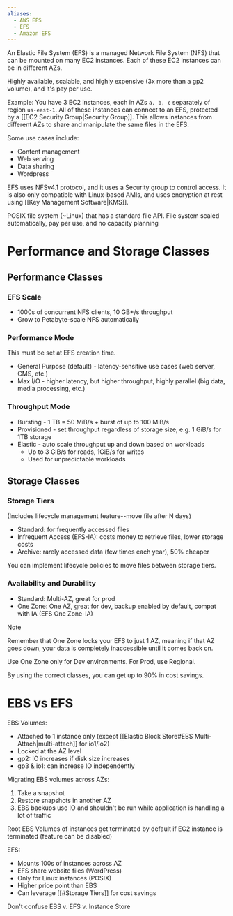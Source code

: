```yaml
---
aliases:
  - AWS EFS
  - EFS
  - Amazon EFS
---
```

An Elastic File System (EFS) is a managed Network File System (NFS) that can be mounted on many EC2 instances. Each of these EC2 instances can be in different AZs.

Highly available, scalable, and highly expensive (3x more than a gp2 volume), and it's pay per use.

Example: You have 3 EC2 instances, each in AZs `a, b, c` separately of region `us-east-1`. All of these instances can connect to an EFS, protected by a [[EC2 Security Group|Security Group]]. This allows instances from different AZs to share and manipulate the same files in the EFS.

Some use cases include:
- Content management
- Web serving
- Data sharing
- Wordpress

EFS uses NFSv4.1 protocol, and it uses a Security group to control access.
It is also only compatible with Linux-based AMIs, and uses encryption at rest using [[Key Management Software|KMS]].

POSIX file system (~Linux) that has a standard file API. 
File system scaled automatically, pay per use, and no capacity planning
# Performance and Storage Classes
## Performance Classes
### EFS Scale
- 1000s of concurrent NFS clients, 10 GB+/s throughput
- Grow to Petabyte-scale NFS automatically
### Performance Mode
This must be set at EFS creation time.
- General Purpose (default) - latency-sensitive use cases (web server, CMS, etc.)
- Max I/O - higher latency, but higher throughput, highly parallel (big data, media processing, etc.)
### Throughput Mode
- Bursting - 1 TB = 50 MiB/s + burst of up to 100 MiB/s
- Provisioned - set throughput regardless of storage size, e.g. 1 GiB/s for 1TB storage
- Elastic - auto scale throughput up and down based on workloads
	- Up to 3 GiB/s for reads, 1GiB/s for writes
	- Used for unpredictable workloads

## Storage Classes
### Storage Tiers 
(Includes lifecycle management feature--move file after N days)
- Standard: for frequently accessed files
- Infrequent Access (EFS-IA): costs money to retrieve files, lower storage costs
- Archive: rarely accessed data (few times each year), 50% cheaper

You can implement lifecycle policies to move files between storage tiers.
### Availability and Durability
- Standard: Multi-AZ, great for prod
- One Zone: One AZ, great for dev, backup enabled by default, compat with IA (EFS One Zone-IA)

> [!note]
> Remember that One Zone locks your EFS to just 1 AZ, meaning if that AZ goes down, your data is completely inaccessible until it comes back on.
> 
>Use One Zone only for Dev environments. For Prod, use Regional. 

By using the correct classes, you can get up to 90% in cost savings.

# EBS vs EFS
EBS Volumes:
- Attached to 1 instance only (except [[Elastic Block Store#EBS Multi-Attach|multi-attach]] for io1/io2)
- Locked at the AZ level
- gp2: IO increases if disk size increases
- gp3 & io1: can increase IO independently

Migrating EBS volumes across AZs:
1. Take a snapshot
2. Restore snapshots in another AZ
3. EBS backups use IO and shouldn't be run while application is handling a lot of traffic

Root EBS Volumes of instances get terminated by default if EC2 instance is terminated (feature can be disabled)


EFS:
- Mounts 100s of instances across AZ
- EFS share website files (WordPress)
- Only for Linux instances (POSIX)
- Higher price point than EBS
- Can leverage [[#Storage Tiers]] for cost savings

Don't confuse EBS v. EFS v. Instance Store